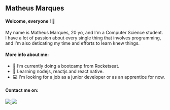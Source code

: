 ## Matheus Marques

#### Welcome, everyone ! 👋

My name is Matheus Marques, 20 yo, and I'm a Computer Science student. 
I have a lot of passion about every single thing that involves programming, and I'm also deticating my time and efforts to learn knew things.

#### More info about me:

- 🔭 I’m currently doing a bootcamp from Rocketseat.
- 📗 Learning nodejs, reactjs and react native. 
- 💻 I'm looking for a job as a junior developer or as an apprentice for now.  

#### Contact me on: 

<p>
<a href="https://www.linkedin.com/in/matheus-marques-0558921b4/">
  <img src="https://img.shields.io/badge/LinkedIn-blue?style=flat&logo=linkedin&labelColor=blue">
</a>
<a href="mailto:marquesmatheusoliveira01@gmail.com">
  <img src="https://img.shields.io/badge/Gmail-red?style=flat&logo=gmail&labelColor=white"/>
</a>
</p>



